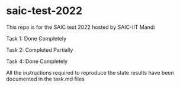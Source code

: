 # saic-test-2022

This repo is for the SAIC test 2022 hosted by SAIC-IIT Mandi

<p>Task 1: Done Completely </p>
<p>Task 2: Completed Partially </p>
<p>Task 4: Done Completely </p>

All the instructions required to reproduce the state results have been documented in the task<no>.md files
